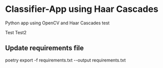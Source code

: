 # Classifier-App using Haar Cascades

Python app using OpenCV and Haar Cascades test

Test
Test2

## Update requirements file
poetry export -f requirements.txt --output requirements.txt

